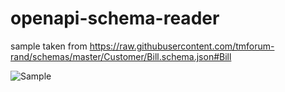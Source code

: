 # openapi-schema-reader

sample taken from https://raw.githubusercontent.com/tmforum-rand/schemas/master/Customer/Bill.schema.json#Bill

![Sample](http://www.plantuml.com/plantuml/dsvg/jLJBRjim4BphAmXT2wVt70etSGC4Q8h0i3zWBQvZ5dm8r3ArMlJVkv9PonHb5IZWctOukpEaXbms19w2qU8nDEGC-eyFIkkxfZgWWRllZRD5fQ5fH0UBNuKG7yIEFrT0U2yQyig-YOMGN2v86JmJlhc_oprKCU7D-JO13nxt2Q1aKh8mRMiv9sNnI0__ybD3Qz3IAk0ipGUxQMjCB3G4D22_YtWQByvY6uyZM4L9pplem3qsc1rwLjbh1pJqRbZl5RroCWxe_q7dZ5UkkqChvpZ3_2UbSUMgq6qvAaZtmx89kVNweZTurQ_kkI7Rk0MJ0etwoO2o_1_Hdv6jLNH61m-lfnD_9ZHiOGolSS_ebGJCkrXo0tgFCZ7C0aDA6VXSLIxSKcS3nxYtZanmV1pdE-9he2mAsNcy81sSl9tRDMeWbA_WgVrV2U_qI7C7JHwRvUdb-Eeg8ENiHDgMbFNCktzI5cobGD_yhqQ11z0iY55aTwh67MKNjL8i5fz4sRy6vRq0qxMl0YQhmtrdokuKq5CzESIZ0MMx4FVJ9ZaSh2_7IWU9SfxrRA-oBf-9Q2oMpBkul-CzrhLMmy2SEDnnPjTTaGedBSmOgeILtUJeSS2ACjx2VDlvTi_SVZrJ6rt4Q7s04lBbTMAYloYBCitGP41oKfwJTz1AFZbVb1FnZmsZAJm-0HBF4rEuOJz2YuEIAD3Kr0g3tPlL54kqCXZz1m00)